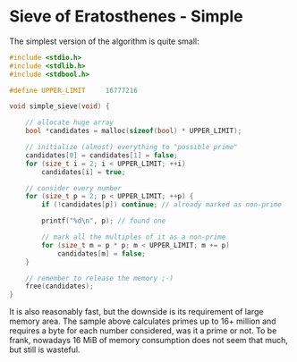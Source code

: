 Sieve of Eratosthenes - Simple
==============================

The simplest version of the algorithm is quite small:

```c
#include <stdio.h>
#include <stdlib.h>
#include <stdbool.h>

#define UPPER_LIMIT     16777216

void simple_sieve(void) {

    // allocate huge array
    bool *candidates = malloc(sizeof(bool) * UPPER_LIMIT);

    // initialize (almost) everything to "possible prime"
    candidates[0] = candidates[1] = false;
    for (size_t i = 2; i < UPPER_LIMIT; ++i)
        candidates[i] = true;

    // consider every number
    for (size_t p = 2; p < UPPER_LIMIT; ++p) {
        if (!candidates[p]) continue; // already marked as non-prime

        printf("%d\n", p); // found one

        // mark all the multiples of it as a non-prime
        for (size_t m = p * p; m < UPPER_LIMIT; m += p)
            candidates[m] = false;
    }

    // remember to release the memory ;-)
    free(candidates);
}
```

It is also reasonably fast, but the downside is its requirement of large memory area. The sample above calculates primes up to 16+ million
and requires a byte for each number considered, was it a prime or not. To be frank, nowadays 16 MiB of memory consumption does not seem
that much, but still is wasteful.
